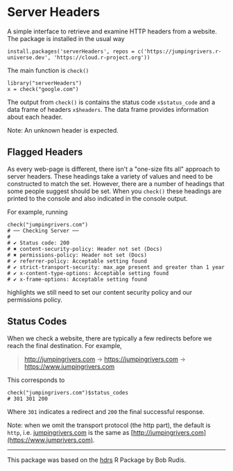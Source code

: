 # Server Headers

A simple interface to retrieve and examine HTTP headers from a website.
The package is installed in the usual way

```
install.packages('serverHeaders', repos = c('https://jumpingrivers.r-universe.dev', 'https://cloud.r-project.org'))
```

The main function is `check()`

```
library("serverHeaders")
x = check("google.com")
```

The output from `check()` is contains the status code `x$status_code` and a data frame
of headers `x$headers`. The data frame provides information about each header.

Note: An unknown header is expected.

## Flagged Headers

As every web-page is different, there isn't a "one-size fits all" approach to server headers. 
These headings take a variety of values and need to be constructed to match the set.
However, there are a number of headings that some people suggest should be set. 
When you `check()` these headings are printed to the console and also indicated in the console
output.

For example, running 

```
check("jumpingrivers.com")
# ── Checking Server ──
# 
# ✔ Status code: 200
# ✖ content-security-policy: Header not set (Docs)
# ✖ permissions-policy: Header not set (Docs)
# ✔ referrer-policy: Acceptable setting found
# ✔ strict-transport-security: max_age present and greater than 1 year
# ✔ x-content-type-options: Acceptable setting found
# ✔ x-frame-options: Acceptable setting found
```
highlights we still need to set our content security policy and our permissions policy.

## Status Codes

When we check a website, there are typically a few redirects before we reach the final destination. 
For example,

> http://jumpingrivers.com -> https://jumpingrivers.com -> https://www.jumpingrivers.com

This corresponds to 

```
check("jumpingrivers.com")$status_codes
# 301 301 200
```

Where `301` indicates a redirect and `200` the final successful response.

Note: when we omit the transport protocol (the http part), the default is `http`, i.e.
[jumpingrivers.com](https://www.jumprivers.com) is the same as [http://jumpingrivers.com](https://www.jumprivers.com).

---

This package was based on the [hdrs](https://github.com/hrbrmstr/hdrs) R Package by Bob Rudis.
